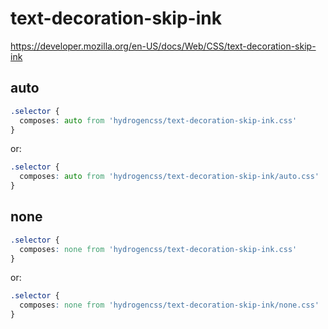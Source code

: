 # text-decoration-skip-ink

https://developer.mozilla.org/en-US/docs/Web/CSS/text-decoration-skip-ink

## auto
```css
.selector {
  composes: auto from 'hydrogencss/text-decoration-skip-ink.css'
}
```

or:
```css
.selector {
  composes: auto from 'hydrogencss/text-decoration-skip-ink/auto.css'
}
```

## none
```css
.selector {
  composes: none from 'hydrogencss/text-decoration-skip-ink.css'
}
```

or:
```css
.selector {
  composes: none from 'hydrogencss/text-decoration-skip-ink/none.css'
}
```


